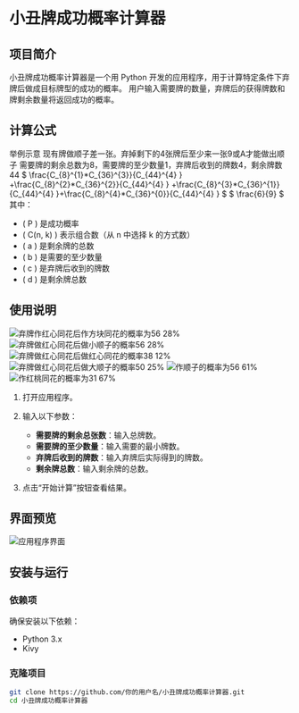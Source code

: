 # 小丑牌成功概率计算器

## 项目简介

小丑牌成功概率计算器是一个用 Python 开发的应用程序，用于计算特定条件下弃牌后做成目标牌型的成功的概率。
用户输入需要牌的数量，弃牌后的获得牌数和牌剩余数量将返回成功的概率。

## 计算公式

举例示意
现有牌做顺子差一张。弃掉剩下的4张牌后至少来一张9或A才能做出顺子
需要牌的剩余总数为8，需要牌的至少数量1，弃牌后收到的牌数4，剩余牌数44
$ \frac{C_{8}^{1}*C_{36}^{3}}{C_{44}^{4} } +\frac{C_{8}^{2}*C_{36}^{2}}{C_{44}^{4} } +\frac{C_{8}^{3}*C_{36}^{1}}{C_{44}^{4} }+\frac{C_{8}^{4}*C_{36}^{0}}{C_{44}^{4} } $
$ \frac{6}{9} $
其中：
- \( P \) 是成功概率
- \( C(n, k) \) 表示组合数（从 n 中选择 k 的方式数）
- \( a \) 是剩余牌的总数
- \( b \) 是需要的至少数量
- \( c \) 是弃牌后收到的牌数
- \( d \) 是剩余牌总数

## 使用说明
![弃牌作红心同花后作方块同花的概率为56 28%](https://github.com/user-attachments/assets/964d13c7-929b-4092-9fd5-15981b0b5db4)
![弃牌做红心同花后做小顺子的概率56 28%](https://github.com/user-attachments/assets/39957ddc-c355-4655-9aec-79da880eb316)
![弃牌做红心同花后做红心同花的概率38 12%](https://github.com/user-attachments/assets/558b6b65-13c7-4ada-b4c2-60e96f1541fd)
![弃牌做红心同花后做大顺子的概率50 25%](https://github.com/user-attachments/assets/2000128a-18b6-4b1a-9158-68c37db19fca)
![作顺子的概率为56 61%](https://github.com/user-attachments/assets/23a3be6d-26a8-4a58-a0eb-185c9cd5307a)
![作红桃同花的概率为31 67%](https://github.com/user-attachments/assets/fe1e9de3-5cb6-4042-b4ba-416388f61959)


1. 打开应用程序。
2. 输入以下参数：
   - **需要牌的剩余总张数**：输入总牌数。
   - **需要牌的至少数量**：输入需要的最小牌数。
   - **弃牌后收到的牌数**：输入弃牌后实际得到的牌数。
   - **剩余牌总数**：输入剩余牌的总数。

3. 点击“开始计算”按钮查看结果。

## 界面预览

![应用程序界面](C:\Users\黄敬生\Desktop\作红桃同花的概率为31.67%.png)

## 安装与运行

### 依赖项

确保安装以下依赖：

- Python 3.x
- Kivy

### 克隆项目

```bash
git clone https://github.com/你的用户名/小丑牌成功概率计算器.git
cd 小丑牌成功概率计算器
